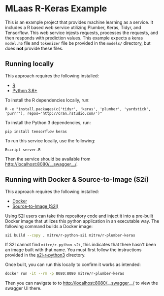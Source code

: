 # MLaas R-Keras Example

This is an example project that provides machine learning as a service.
It includes a R based web service utilizing Plumber, Keras, Tidyr, and Tensorflow.
This web service injests requests, processes the requests, and then responds with prediction values.
This example expects a keras `model.h5` file and `tokenizer` file be provided in the `models/` directory, but does  **not** provide these files.

## Running locally

This approach requires the following installed:

- [R](https://www.r-project.org/about.html)
- [Python 3.6+](https://www.python.org/downloads/release/python-366/)

To install the R dependencies locally, run:

```
R -e "install.packages(c('tidyr', 'keras', 'plumber', 'yardstick', 'purrr'), repos='http://cran.rstudio.com/')"
```

To install the Python 3 dependencies, run:

```
pip install tensorflow keras
```

To run this service locally, use the following:

```
Rscript server.R
```

Then the service should be available from [http://localhost:8080/\_\_swagger\_\_/](http://localhost:8080/__swagger__/).

## Running with Docker & Source-to-Image (S2i)

This approach requires the following installed:

- [Docker](https://www.docker.com/)
- [Source-to-Image (S2I)](https://github.com/openshift/source-to-image)

Using S2I users can take this repository code and inject it into a pre-built Docker image that utilizes this python application in an executable way.
The following command builds a Docker image:

```bash
s2i build --copy . mitre/r-python-s2i mitre/r-plumber-keras
```

If S2I cannot find `mitre/r-python-s2i`, this indicates that there hasn't been an image built with that name.
You must first follow the instructions provided in the [s2i-r-python3](../s2i-r-python3) directory. 

Once built, you can run this locally to confirm it works as intended:

```bash
docker run -it --rm -p 8080:8080 mitre/r-plumber-keras
```

Then you can navigate to to [http://localhost:8080/\_\_swagger\_\_/](http://localhost:8080/__swagger__/) to view the swagger UI there.
